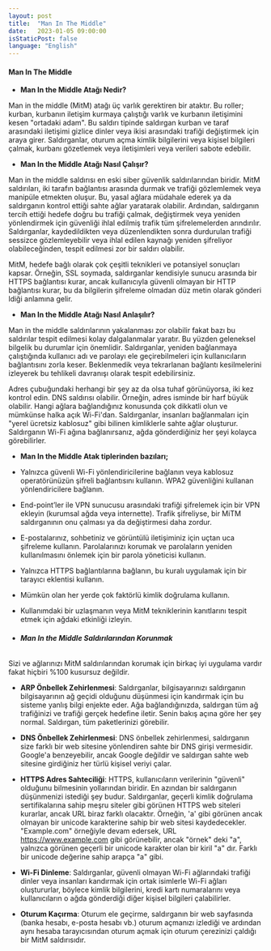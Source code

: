 ```yaml
---
layout: post
title:  "Man In The Middle"
date:   2023-01-05 09:00:00
isStaticPost: false
language: "English"
---
```


#### **Man In The Middle**

- **Man In the Middle Atağı Nedir?**

Man in the middle (MitM) atağı üç varlık gerektiren bir ataktır. Bu roller; kurban, kurbanın iletişim kurmaya çalıştığı varlık ve kurbanın iletişimini kesen "ortadaki adam". Bu saldırı tipinde saldırgan kurban ve taraf arasındaki iletişimi gizlice dinler veya ikisi arasındaki trafiği değiştirmek için araya girer. Saldırganlar, oturum açma kimlik bilgilerini veya kişisel bilgileri çalmak, kurbanı gözetlemek veya iletişimleri veya verileri sabote edebilir.

- **Man In the Middle Atağı Nasıl Çalışır?**

Man in the middle saldırısı en eski siber güvenlik saldırılarından biridir. MitM saldırıları, iki tarafın bağlantısı arasında durmak ve trafiği gözlemlemek veya manipüle etmekten oluşur. Bu, yasal ağlara müdahale ederek ya da saldırganın kontrol ettiği sahte ağlar yaratarak olabilir. Ardından, saldırganın tercih ettiği hedefe doğru bu trafiği çalmak, değiştirmek veya yeniden yönlendirmek için güvenliği ihlal edilmiş trafik tüm şifrelemelerden arındırılır. Saldırganlar, kaydedildikten veya düzenlendikten sonra durdurulan trafiği sessizce gözlemleyebilir veya ihlal edilen kaynağı yeniden şifreliyor olabileceğinden, tespit edilmesi zor bir saldırı olabilir.

MitM, hedefe bağlı olarak çok çeşitli teknikleri ve potansiyel sonuçları kapsar. Örneğin, SSL soymada, saldırganlar kendisiyle sunucu arasında bir HTTPS bağlantısı kurar, ancak kullanıcıyla güvenli olmayan bir HTTP bağlantısı kurar, bu da bilgilerin şifreleme olmadan düz metin olarak gönderi ldiği anlamına gelir.

- **Man In the Middle Atağı Nasıl Anlaşılır?**

Man in the middle saldırılarının yakalanması zor olabilir fakat bazı bu saldırılar tespit edilmesi kolay dalgalanmalar yaratır. Bu yüzden geleneksel bilgelik bu durumlar için önemlidir. Saldırganlar, yeniden bağlanmaya çalıştığında kullanıcı adı ve parolayı ele geçirebilmeleri için kullanıcıların bağlantısını zorla keser. Beklenmedik veya tekrarlanan bağlantı kesilmelerini izleyerek bu tehlikeli davranışı olarak tespit edebilirsiniz.

Adres çubuğundaki herhangi bir şey az da olsa tuhaf görünüyorsa, iki kez kontrol edin. DNS saldırısı olabilir. Örneğin, adres isminde bir harf büyük olabilir. Hangi ağlara bağlandığınız konusunda çok dikkatli olun ve mümkünse halka açık Wi-Fi'dan. Saldırganlar, insanları bağlanmaları için "yerel ücretsiz kablosuz" gibi bilinen kimliklerle sahte ağlar oluşturur. Saldırganın Wi-Fi ağına bağlanırsanız, ağda gönderdiğiniz her şeyi kolayca görebilirler.

- **Man In the Middle Atak tiplerinden bazıları;**

- Yalnızca güvenli Wi-Fi yönlendiricilerine bağlanın veya kablosuz operatörünüzün şifreli bağlantısını kullanın. WPA2 güvenliğini kullanan yönlendiricilere bağlanın.

- End-point’ler ile VPN sunucusu arasındaki trafiği şifrelemek için bir VPN ekleyin (kurumsal ağda veya internette). Trafik şifreliyse, bir MiTM saldırganının onu çalması ya da değiştirmesi daha zordur.

- E-postalarınız, sohbetiniz ve görüntülü iletişiminiz için uçtan uca şifreleme kullanın. Parolalarınızı korumak ve parolaların yeniden kullanılmasını önlemek için bir parola yöneticisi kullanın.

- Yalnızca HTTPS bağlantılarına bağlanın, bu kuralı uygulamak için bir tarayıcı eklentisi kullanın.

- Mümkün olan her yerde çok faktörlü kimlik doğrulama kullanın.

- Kullanımdaki bir uzlaşmanın veya MitM tekniklerinin kanıtlarını tespit etmek için ağdaki etkinliği izleyin.



- ###### **Man In the Middle Saldırılarından Korunmak**

Sizi ve ağlarınızı MitM saldırılarından korumak için birkaç iyi uygulama vardır fakat hiçbiri %100 kusursuz değildir.


- **ARP Önbellek Zehirlenmesi**: Saldırganlar, bilgisayarınızı saldırganın bilgisayarının ağ geçidi olduğunu düşünmesi için kandırmak için bu sisteme yanlış bilgi enjekte eder. Ağa bağlandığınızda, saldırgan tüm ağ trafiğinizi ve trafiği gerçek hedefine iletir. Senin bakış açına göre her şey normal. Saldırgan, tüm paketlerinizi görebilir.

- **DNS Önbellek Zehirlenmesi**: DNS önbellek zehirlenmesi, saldırganın size farklı bir web sitesine yönlendiren sahte bir DNS girişi vermesidir. Google'a benzeyebilir, ancak Google değildir ve saldırgan sahte web sitesine girdiğiniz her türlü kişisel veriyi çalar.

- **HTTPS Adres Sahteciliği**: HTTPS, kullanıcıların verilerinin "güvenli" olduğunu bilmesinin yollarından biridir. En azından bir saldırganın düşünmenizi istediği şey budur. Saldırganlar, geçerli kimlik doğrulama sertifikalarına sahip meşru siteler gibi görünen HTTPS web siteleri kurarlar, ancak URL biraz farklı olacaktır. Örneğin, 'a' gibi görünen ancak olmayan bir unicode karakterine sahip bir web sitesi kaydedecekler. "Example.com" örneğiyle devam edersek, URL https://www.example.com gibi görünebilir, ancak "örnek" deki "a", yalnızca görünen geçerli bir unicode karakter olan bir kiril "a" dır. Farklı bir unicode değerine sahip arapça "a" gibi.

- **Wi-Fi Dinleme**: Saldırganlar, güvenli olmayan Wi-Fi ağlarındaki trafiği dinler veya insanları kandırmak için ortak isimlerle Wi-Fi ağları oluştururlar, böylece kimlik bilgilerini, kredi kartı numaralarını veya kullanıcıların o ağda gönderdiği diğer kişisel bilgileri çalabilirler.

- **Oturum Kaçırma**: Oturum ele geçirme, saldırganın bir web sayfasında (banka hesabı, e-posta hesabı vb.) oturum açmanızı izlediği ve ardından aynı hesaba tarayıcısından oturum açmak için oturum çerezinizi çaldığı bir MitM saldırısıdır.